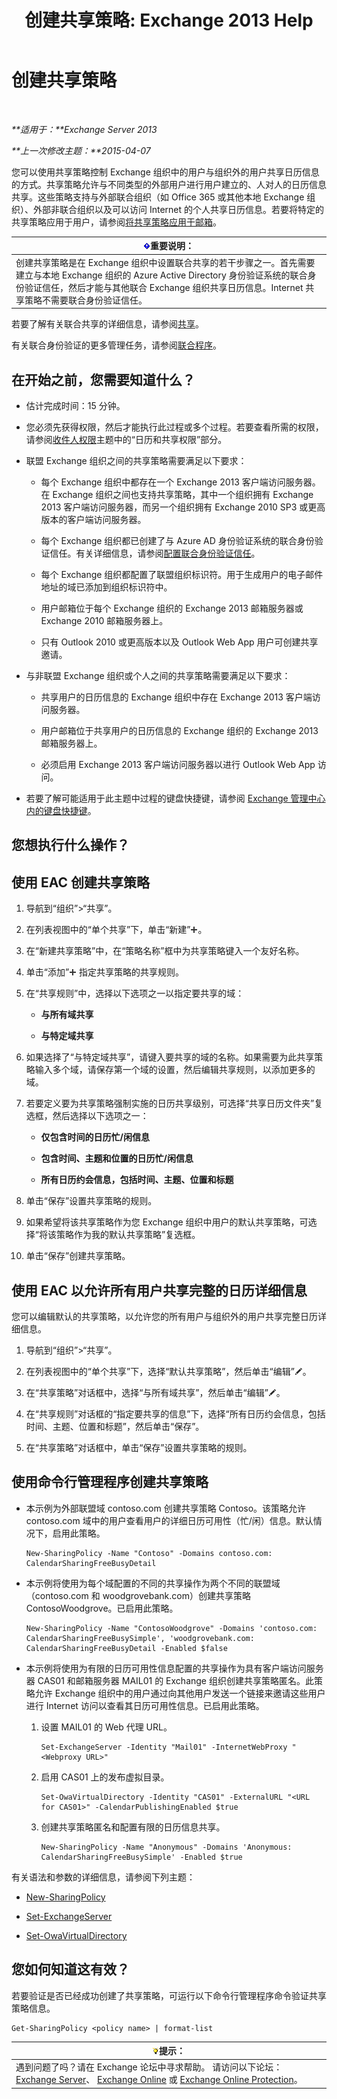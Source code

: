 ﻿---
title: '创建共享策略: Exchange 2013 Help'
TOCTitle: 创建共享策略
ms:assetid: cae8cab0-6265-448b-8add-5202cdb20678
ms:mtpsurl: https://technet.microsoft.com/zh-cn/library/JJ657494(v=EXCHG.150)
ms:contentKeyID: 50491697
ms.date: 01/11/2018
mtps_version: v=EXCHG.150
ms.translationtype: HT
---

# 创建共享策略

 

_**适用于：**Exchange Server 2013_

_**上一次修改主题：**2015-04-07_

您可以使用共享策略控制 Exchange 组织中的用户与组织外的用户共享日历信息的方式。共享策略允许与不同类型的外部用户进行用户建立的、人对人的日历信息共享。这些策略支持与外部联合组织（如 Office 365 或其他本地 Exchange 组织）、外部非联合组织以及可以访问 Internet 的个人共享日历信息。若要将特定的共享策略应用于用户，请参阅[将共享策略应用于邮箱](apply-a-sharing-policy-to-mailboxes-exchange-2013-help.md)。

<table>
<thead>
<tr class="header">
<th><img src="images/Bb124558.important(EXCHG.150).gif" title="重要说明" alt="重要说明" />重要说明：</th>
</tr>
</thead>
<tbody>
<tr class="odd">
<td>创建共享策略是在 Exchange 组织中设置联合共享的若干步骤之一。首先需要建立与本地 Exchange 组织的 Azure Active Directory 身份验证系统的联合身份验证信任，然后才能与其他联合 Exchange 组织共享日历信息。Internet 共享策略不需要联合身份验证信任。</td>
</tr>
</tbody>
</table>


若要了解有关联合共享的详细信息，请参阅[共享](sharing-exchange-2013-help.md)。

有关联合身份验证的更多管理任务，请参阅[联合程序](federation-procedures-exchange-2013-help.md)。

## 在开始之前，您需要知道什么？

  - 估计完成时间：15 分钟。

  - 您必须先获得权限，然后才能执行此过程或多个过程。若要查看所需的权限，请参阅[收件人权限](recipients-permissions-exchange-2013-help.md)主题中的“日历和共享权限”部分。

  - 联盟 Exchange 组织之间的共享策略需要满足以下要求：
    
      - 每个 Exchange 组织中都存在一个 Exchange 2013 客户端访问服务器。在 Exchange 组织之间也支持共享策略，其中一个组织拥有 Exchange 2013 客户端访问服务器，而另一个组织拥有 Exchange 2010 SP3 或更高版本的客户端访问服务器。
    
      - 每个 Exchange 组织都已创建了与 Azure AD 身份验证系统的联合身份验证信任。有关详细信息，请参阅[配置联合身份验证信任](configure-a-federation-trust-exchange-2013-help.md)。
    
      - 每个 Exchange 组织都配置了联盟组织标识符。用于生成用户的电子邮件地址的域已添加到组织标识符中。
    
      - 用户邮箱位于每个 Exchange 组织的 Exchange 2013 邮箱服务器或 Exchange 2010 邮箱服务器上。
    
      - 只有 Outlook 2010 或更高版本以及 Outlook Web App 用户可创建共享邀请。

  - 与非联盟 Exchange 组织或个人之间的共享策略需要满足以下要求：
    
      - 共享用户的日历信息的 Exchange 组织中存在 Exchange 2013 客户端访问服务器。
    
      - 用户邮箱位于共享用户的日历信息的 Exchange 组织的 Exchange 2013 邮箱服务器上。
    
      - 必须启用 Exchange 2013 客户端访问服务器以进行 Outlook Web App 访问。

  - 若要了解可能适用于此主题中过程的键盘快捷键，请参阅 [Exchange 管理中心内的键盘快捷键](keyboard-shortcuts-in-the-exchange-admin-center-exchange-online-protection-help.md)。

## 您想执行什么操作？

## 使用 EAC 创建共享策略

1.  导航到“组织”\>“共享”。

2.  在列表视图中的“单个共享”下，单击“新建”![添加图标](images/JJ218640.c1e75329-d6d7-4073-a27d-498590bbb558(EXCHG.150).gif "添加图标")。

3.  在“新建共享策略”中，在“策略名称”框中为共享策略键入一个友好名称。

4.  单击“添加”![添加图标](images/JJ218640.c1e75329-d6d7-4073-a27d-498590bbb558(EXCHG.150).gif "添加图标") 指定共享策略的共享规则。

5.  在“共享规则”中，选择以下选项之一以指定要共享的域：
    
      - **与所有域共享**
    
      - **与特定域共享**

6.  如果选择了“与特定域共享”，请键入要共享的域的名称。如果需要为此共享策略输入多个域，请保存第一个域的设置，然后编辑共享规则，以添加更多的域。

7.  若要定义要为共享策略强制实施的日历共享级别，可选择“共享日历文件夹”复选框，然后选择以下选项之一：
    
      - **仅包含时间的日历忙/闲信息**
    
      - **包含时间、主题和位置的日历忙/闲信息**
    
      - **所有日历约会信息，包括时间、主题、位置和标题**

8.  单击“保存”设置共享策略的规则。

9.  如果希望将该共享策略作为您 Exchange 组织中用户的默认共享策略，可选择“将该策略作为我的默认共享策略”复选框。

10. 单击“保存”创建共享策略。

## 使用 EAC 以允许所有用户共享完整的日历详细信息

您可以编辑默认的共享策略，以允许您的所有用户与组织外的用户共享完整日历详细信息。

1.  导航到“组织”\>“共享”。

2.  在列表视图中的“单个共享”下，选择“默认共享策略”，然后单击“编辑”![编辑图标](images/Bb124582.6f53ccb2-1f13-4c02-bea0-30690e6ea71d(EXCHG.150).gif "编辑图标")。

3.  在“共享策略”对话框中，选择“与所有域共享”，然后单击“编辑”![编辑图标](images/Bb124582.6f53ccb2-1f13-4c02-bea0-30690e6ea71d(EXCHG.150).gif "编辑图标")。

4.  在“共享规则”对话框的“指定要共享的信息”下，选择“所有日历约会信息，包括时间、主题、位置和标题”，然后单击“保存”。

5.  在“共享策略”对话框中，单击“保存”设置共享策略的规则。

## 使用命令行管理程序创建共享策略

  - 本示例为外部联盟域 contoso.com 创建共享策略 Contoso。该策略允许 contoso.com 域中的用户查看用户的详细日历可用性（忙/闲）信息。默认情况下，启用此策略。
    
        New-SharingPolicy -Name "Contoso" -Domains contoso.com: CalendarSharingFreeBusyDetail

  - 本示例将使用为每个域配置的不同的共享操作为两个不同的联盟域（contoso.com 和 woodgrovebank.com）创建共享策略 ContosoWoodgrove。已启用此策略。
    
        New-SharingPolicy -Name "ContosoWoodgrove" -Domains 'contoso.com: CalendarSharingFreeBusySimple', 'woodgrovebank.com: CalendarSharingFreeBusyDetail -Enabled $false

  - 本示例将使用为有限的日历可用性信息配置的共享操作为具有客户端访问服务器 CAS01 和邮箱服务器 MAIL01 的 Exchange 组织创建共享策略匿名。此策略允许 Exchange 组织中的用户通过向其他用户发送一个链接来邀请这些用户进行 Internet 访问以查看其日历可用性信息。已启用此策略。
    
    1.  设置 MAIL01 的 Web 代理 URL。
        
            Set-ExchangeServer -Identity "Mail01" -InternetWebProxy "<Webproxy URL>"
    
    2.  启用 CAS01 上的发布虚拟目录。
        
            Set-OwaVirtualDirectory -Identity "CAS01" -ExternalURL "<URL for CAS01>" -CalendarPublishingEnabled $true
    
    3.  创建共享策略匿名和配置有限的日历信息共享。
        
            New-SharingPolicy -Name "Anonymous" -Domains 'Anonymous: CalendarSharingFreeBusySimple' -Enabled $true

有关语法和参数的详细信息，请参阅下列主题：

  - [New-SharingPolicy](https://technet.microsoft.com/zh-cn/library/dd298186\(v=exchg.150\))

  - [Set-ExchangeServer](https://technet.microsoft.com/zh-cn/library/bb123716\(v=exchg.150\))

  - [Set-OwaVirtualDirectory](https://technet.microsoft.com/zh-cn/library/bb123515\(v=exchg.150\))

## 您如何知道这有效？

若要验证是否已经成功创建了共享策略，可运行以下命令行管理程序命令验证共享策略信息。

    Get-SharingPolicy <policy name> | format-list

<table>
<thead>
<tr class="header">
<th><img src="images/Bb124558.tip(EXCHG.150).gif" title="提示" alt="提示" />提示：</th>
</tr>
</thead>
<tbody>
<tr class="odd">
<td>遇到问题了吗？请在 Exchange 论坛中寻求帮助。 请访问以下论坛：<a href="https://go.microsoft.com/fwlink/p/?linkid=60612">Exchange Server</a>、 <a href="https://go.microsoft.com/fwlink/p/?linkid=267542">Exchange Online</a> 或 <a href="https://go.microsoft.com/fwlink/p/?linkid=285351">Exchange Online Protection</a>。</td>
</tr>
</tbody>
</table>

